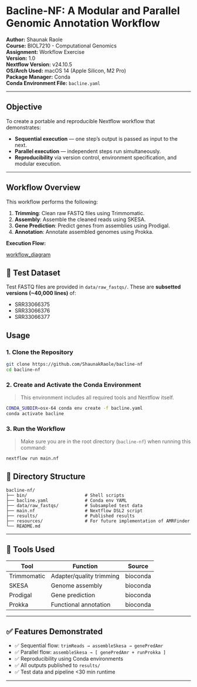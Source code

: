 # Bacline-NF: A Modular and Parallel Genomic Annotation Workflow

**Author:** Shaunak Raole  
**Course:** BIOL7210 - Computational Genomics  
**Assignment:** Workflow Exercise  
**Version:** 1.0  
**Nextflow Version:** v24.10.5  
**OS/Arch Used:** macOS 14 (Apple Silicon, M2 Pro)  
**Package Manager:** Conda  
**Conda Environment File:** `bacline.yaml`

---

## Objective

To create a portable and reproducible Nextflow workflow that demonstrates:

- **Sequential execution** — one step’s output is passed as input to the next.
- **Parallel execution** — independent steps run simultaneously.
- **Reproducibility** via version control, environment specification, and modular execution.

---

## Workflow Overview

This workflow performs the following:

1. **Trimming**: Clean raw FASTQ files using Trimmomatic.
2. **Assembly**: Assemble the cleaned reads using SKESA.
3. **Gene Prediction**: Predict genes from assemblies using Prodigal.
4. **Annotation**: Annotate assembled genomes using Prokka.

**Execution Flow:**

[workflow_diagram](!nf-workflow.png)

## 🧪 Test Dataset

Test FASTQ files are provided in `data/raw_fastqs/`. These are **subsetted versions (~40,000 lines)** of:

- SRR33066375  
- SRR33066376  
- SRR33066377

## Usage

### 1. Clone the Repository

```bash
git clone https://github.com/ShaunakRaole/bacline-nf
cd bacline-nf
```

### 2. Create and Activate the Conda Environment

> This environment includes all required tools and Nextflow itself.

```bash
CONDA_SUBDIR=osx-64 conda env create -f bacline.yaml
conda activate bacline
```

### 3. Run the Workflow

> Make sure you are in the root directory (`bacline-nf`) when running this command:

```bash
nextflow run main.nf
```

## 📁 Directory Structure

```
bacline-nf/
├── bin/                      # Shell scripts
├── bacline.yaml              # Conda env YAML
├── data/raw_fastqs/          # Subsampled test data
├── main.nf                   # Nextflow DSL2 script
├── results/                  # Published results
├── resources/                # For future implementation of AMRFinder
└── README.md
```

---

## 🔧 Tools Used

| Tool         | Function                  | Source    |
|--------------|---------------------------|-----------|
| Trimmomatic  | Adapter/quality trimming  | bioconda  |
| SKESA        | Genome assembly           | bioconda  |
| Prodigal     | Gene prediction           | bioconda  |
| Prokka       | Functional annotation     | bioconda  |

---

## ✅ Features Demonstrated

- ✅ Sequential flow: `trimReads → assembleSkesa → genePredAmr`
- ✅ Parallel flow: `assembleSkesa → [ genePredAmr + runProkka ]`
- ✅ Reproducibility using Conda environments
- ✅ All outputs published to `results/`
- ✅ Test data and pipeline <30 min runtime

---
